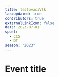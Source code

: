 ```yaml
---
title: testovaciVlk
lastUpdated: true
contributors: true
externalLinkIcon: false
date: 2023-07-01
sport:
  - CCS
  - DT
season: "2023"
---
```

# Event title